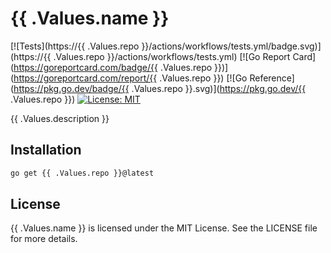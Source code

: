 # {{ .Values.name }}

[![Tests](https://{{ .Values.repo }}/actions/workflows/tests.yml/badge.svg)](https://{{ .Values.repo }}/actions/workflows/tests.yml)
[![Go Report Card](https://goreportcard.com/badge/{{ .Values.repo }})](https://goreportcard.com/report/{{ .Values.repo }})
[![Go Reference](https://pkg.go.dev/badge/{{ .Values.repo }}.svg)](https://pkg.go.dev/{{ .Values.repo }})
[![License: MIT](https://img.shields.io/badge/License-MIT-blue.svg)](https://opensource.org/licenses/MIT)

{{ .Values.description }}

## Installation

```sh
go get {{ .Values.repo }}@latest
```

## License

{{ .Values.name }} is licensed under the MIT License. See the LICENSE file for more details.
